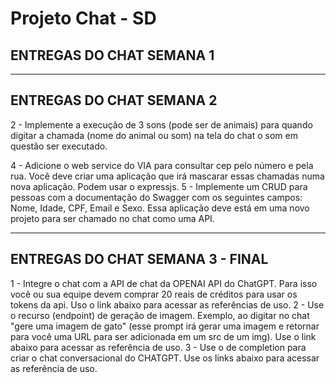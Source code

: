 # Projeto Chat - SD

## ENTREGAS DO CHAT SEMANA 1
<!-- 1 - Implementar uma tela de login para salvar o nome do usuário para poder identificar no chat - OK
2 - Desenvolver o LAYOUT da tela login e da tela do chat com CSS pode usar Bootstrap, Materialize e etc.. OK
3 - Tratar as mensagens de usuários para ficarem dos lados certo, ou seja, do usuário em questão do lado esquerdo e de quem enviou do lado direito OK
4 - Enviar a mensagem ao apertar enter OK
5 - Não enviar mensagem se o campo estiver vazio OK -->
____________________________________________________________________________________________
## ENTREGAS DO CHAT SEMANA 2
<!-- 1 - Ajuste para que quando tiver muitas mensagens o chat fazer o scroll das mensagens para baixo, ou seja, rola a tela para o fim OK -->
2 - Implemente a execução de 3 sons (pode ser de animais) para quando digitar a chamada (nome do animal ou som) na tela do chat o som em questão ser executado.
<!-- 3 - Adicione 3 das APIs públicas listadas abaixo. Exemplo, quando eu digitar imagem gato, ele me envia uma imagem de um gato, mas tem outras inúmeras APIs. Essas APIs devem ser integradas em uma aplicação EXCLUSIVA para servir rotas para as três APIS que estarão implementas nessa nova aplicação. Podem usar o expressjs. -->
4 - Adicione o web service do VIA para consultar cep pelo número e pela rua. Você deve criar uma aplicação que irá mascarar essas chamadas numa nova aplicação. Podem usar o expressjs.
5 - Implemente um CRUD para pessoas com a documentação do Swagger com os seguintes campos: Nome, Idade, CPF, Email e Sexo. Essa aplicação deve está em uma novo projeto para ser chamado no chat como uma API.
____________________________________________________________________________________________

## ENTREGAS DO CHAT SEMANA 3 - FINAL
1 - Integre o chat com a API de chat da OPENAI API do ChatGPT. Para isso você ou sua equipe devem comprar 20 reais de créditos para usar os tokens da api. Uso o link abaixo para acessar as referências de uso.
2 -  Use o recurso (endpoint) de geração de imagem.  Exemplo, ao digitar no chat "gere uma imagem de gato" (esse prompt irá gerar uma imagem e retornar para você uma URL para ser adicionada em um src de um img). Use o link abaixo para acessar as referência de uso.
3 -  Use o de completion para criar o chat conversacional do CHATGPT. Use os links abaixo para acessar as referência de uso.
